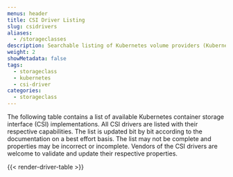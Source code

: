 ```yaml
---
menus: header
title: CSI Driver Listing
slug: csidrivers
aliases:
  - /storageclasses
description: Searchable listing of Kubernetes volume providers (Kubernetes CSI). Find your perfect implementation based on features, access modes, and more.
weight: 2
showMetadata: false
tags:
  - storageclass
  - kubernetes
  - csi-driver
categories:
  - storageclass
---
```


The following table contains a list of available Kubernetes container storage interface (CSI) implementations. All CSI drivers are listed with their respective capabilities. The list is updated bit by bit according to the documentation on a best effort basis. The list may not be complete and properties may be incorrect or incomplete. Vendors of the CSI drivers are welcome to validate and update their respective properties.

{{< render-driver-table >}}
